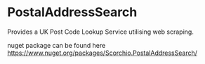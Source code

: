 # PostalAddressSearch
Provides a UK Post Code Lookup Service utilising web scraping.

nuget package can be found here
https://www.nuget.org/packages/Scorchio.PostalAddressSearch/

